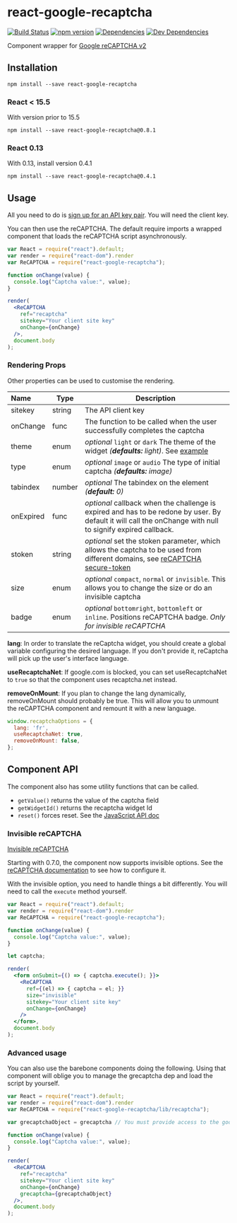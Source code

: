 # react-google-recaptcha

[![Build Status][travis.img]][travis.url]
[![npm version][npm.img]][npm.url]
[![Dependencies][deps.img]][deps.url]
[![Dev Dependencies][devdeps.img]][devdeps.url]

Component wrapper for [Google reCAPTCHA v2][reCAPTCHA]

## Installation

```shell
npm install --save react-google-recaptcha
```

### React < 15.5
With version prior to 15.5
```shell
npm install --save react-google-recaptcha@0.8.1
```

### React 0.13
With 0.13, install version 0.4.1
```shell
npm install --save react-google-recaptcha@0.4.1
```

## Usage

All you need to do is [sign up for an API key pair][signup]. You will need the client key.

You can then use the reCAPTCHA. The default require imports a wrapped component that loads the reCAPTCHA script asynchronously.

```jsx
var React = require("react").default;
var render = require("react-dom").render
var ReCAPTCHA = require("react-google-recaptcha");

function onChange(value) {
  console.log("Captcha value:", value);
}

render(
  <ReCAPTCHA
    ref="recaptcha"
    sitekey="Your client site key"
    onChange={onChange}
  />,
  document.body
);
```

### Rendering Props

Other properties can be used to customise the rendering.

| Name | Type | Description |
|:---- | ---- | ------ |
| sitekey | string | The API client key |
| onChange | func | The function to be called when the user successfully completes the captcha |
| theme | enum | *optional* `light` or `dark` The theme of the widget *(__defaults:__ light)*. See [example][docs_theme]
| type | enum | *optional* `image` or `audio` The type of initial captcha *(__defaults:__ image)*
| tabindex | number | *optional* The tabindex on the element *(__default:__ 0)*
| onExpired | func | *optional* callback when the challenge is expired and has to be redone by user. By default it will call the onChange with null to signify expired callback. |
| stoken | string | *optional* set the stoken parameter, which allows the captcha to be used from different domains, see [reCAPTCHA secure-token] |
| size | enum | *optional* `compact`, `normal` or `invisible`. This allows you to change the size or do an invisible captcha |
| badge | enum | *optional* `bottomright`, `bottomleft` or `inline`. Positions reCAPTCHA badge. *Only for invisible reCAPTCHA* |


__lang__: In order to translate the reCaptcha widget, you should create a global variable configuring the desired language. If you don't provide it, reCaptcha will pick up the user's interface language.

__useRecaptchaNet__: If google.com is blocked, you can set useRecaptchaNet to `true` so that the component uses recaptcha.net instead.

__removeOnMount__: If you plan to change the lang dynamically, removeOnMount should probably be true. This will allow you to unmount the reCAPTCHA component and remount it with a new language.

```js
window.recaptchaOptions = {
  lang: 'fr',
  useRecaptchaNet: true,
  removeOnMount: false,
};
```

## Component API

The component also has some utility functions that can be called.

- `getValue()` returns the value of the captcha field
- `getWidgetId()` returns the recaptcha widget Id
- `reset()` forces reset. See the [JavaScript API doc][js_api]

### Invisible reCAPTCHA

[Invisible reCAPTCHA](https://developers.google.com/recaptcha/docs/versions)

Starting with 0.7.0, the component now supports invisible options. See the [reCAPTCHA documentation](https://developers.google.com/recaptcha/docs/invisible) to see how to configure it.

With the invisible option, you need to handle things a bit differently. You will need to call the `execute` method yourself.

```jsx
var React = require("react").default;
var render = require("react-dom").render
var ReCAPTCHA = require("react-google-recaptcha");

function onChange(value) {
  console.log("Captcha value:", value);
}

let captcha;

render(
  <form onSubmit={() => { captcha.execute(); }}>
    <ReCAPTCHA
      ref={(el) => { captcha = el; }}
      size="invisible"
      sitekey="Your client site key"
      onChange={onChange}
    />
  </form>,
  document.body
);
```


### Advanced usage

You can also use the barebone components doing the following. Using that component will oblige you to manage the grecaptcha dep and load the script by yourself.

```jsx
var React = require("react").default;
var render = require("react-dom").render
var ReCAPTCHA = require("react-google-recaptcha/lib/recaptcha");

var grecaptchaObject = grecaptcha // You must provide access to the google grecaptcha object.

function onChange(value) {
  console.log("Captcha value:", value);
}

render(
  <ReCAPTCHA
    ref="recaptcha"
    sitekey="Your client site key"
    onChange={onChange}
    grecaptcha={grecaptchaObject}
  />,
  document.body
);
```

[travis.img]: https://travis-ci.org/dozoisch/react-google-recaptcha.svg?branch=master
[travis.url]: https://travis-ci.org/dozoisch/react-google-recaptcha
[npm.img]: https://badge.fury.io/js/react-google-recaptcha.svg
[npm.url]: http://badge.fury.io/js/react-google-recaptcha
[deps.img]: https://david-dm.org/dozoisch/react-google-recaptcha.svg
[deps.url]: https://david-dm.org/dozoisch/react-google-recaptcha
[devdeps.img]: https://david-dm.org/dozoisch/react-google-recaptcha/dev-status.svg
[devdeps.url]: https://david-dm.org/dozoisch/react-google-recaptcha#info=devDependencies

[reCAPTCHA]: https://www.google.com/recaptcha
[signup]: http://www.google.com/recaptcha/admin
[docs]: https://developers.google.com/recaptcha
[docs_theme]: https://developers.google.com/recaptcha/docs/faq#can-i-customize-the-recaptcha-widget
[js_api]: https://developers.google.com/recaptcha/docs/display#js_api
[rb]: https://github.com/react-bootstrap/react-bootstrap/
[reCAPTCHA secure-token]: https://developers.google.com/recaptcha/docs/secure_token
